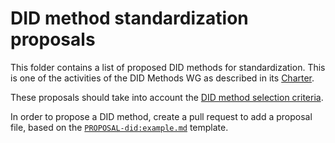 # DID method standardization proposals

This folder contains a list of proposed DID methods for standardization.
This is one of the activities of the DID Methods WG as described in its [Charter](https://github.com/decentralized-identity/org/blob/main/Org%20documents/WG%20documents/DIF_DID_Methods_WG_Charter_v1.pdf).

These proposals should take into account the [DID method selection criteria](../selection-criteria/).

In order to propose a DID method, create a pull request to add a proposal file, based on the [`PROPOSAL-did:example.md`](./PROPOSAL-did:example.md) template.
